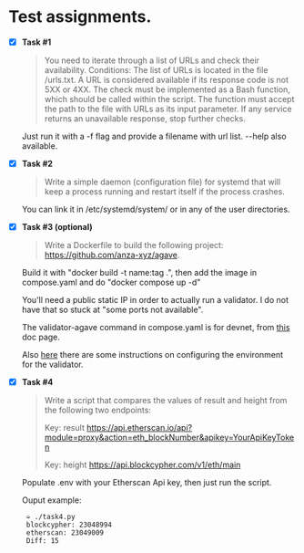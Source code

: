 # Test assignments.

 - [x] **Task #1**
    > You need to iterate through a list of URLs and check their availability. Conditions:
    > The list of URLs is located in the file /urls.txt.
    > A URL is considered available if its response code is not 5XX or 4XX.
    > The check must be implemented as a Bash function, which should be called within the script.
    > The function must accept the path to the file with URLs as its input parameter.
    > If any service returns an unavailable response, stop further checks.

    Just run it with a -f flag and provide a filename with url list. --help also available.
 - [x] **Task #2**
    > Write a simple daemon (configuration file) for systemd that will keep a process running and restart itself if the process crashes.

    You can link it in /etc/systemd/system/ or in any of the user directories.

 - [x] **Task #3 (optional)**
    > Write a Dockerfile to build the following project: https://github.com/anza-xyz/agave.
    
    Build it with "docker build -t name:tag .", then add the image in compose.yaml and do "docker compose up -d"
    
    You'll need a public static IP in order to actually run a validator. I do not have that so stuck at "some ports not available". 

    The validator-agave command in compose.yaml is for devnet, from [this](https://docs.anza.xyz/clusters/available#devnet) doc page. 

    Also [here](https://docs.anza.xyz/operations/guides/validator-start/#system-tuning) there are some instructions on configuring the environment for the validator.

 - [x] **Task #4**
    > Write a script that compares the values of result and height from the following two endpoints:
    >
    > Key: result
    > https://api.etherscan.io/api?module=proxy&action=eth_blockNumber&apikey=YourApiKeyToken
    > 
    > Key: height
    > https://api.blockcypher.com/v1/eth/main

    Populate .env with your Etherscan Api key, then just run the script. 

    Ouput example:
  
        ➭ ./task4.py
        blockcypher: 23048994
        etherscan: 23049009
        Diff: 15

